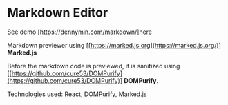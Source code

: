# Markdown Editor

See demo [https://dennymin.com/markdown/]here

Markdown previewer using [[https://marked.js.org](https://marked.js.org/)] **Marked.js** 

Before the markdown code is previewed, it is sanitized using [[https://github.com/cure53/DOMPurify](https://github.com/cure53/DOMPurify)] **DOMPurify**.


Technologies used: React, DOMPurify, Marked.js
